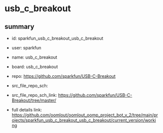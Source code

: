 # usb_c_breakout
 
## summary 
* id: sparkfun_usb_c_breakout_usb_c_breakout
* user: sparkfun
* name: usb_c_breakout
* board: usb_c_breakout
* repo: https://github.com/sparkfun/USB-C-Breakout



* src_file_repo_sch: 
* src_file_repo_sch_link: https://github.com/sparkfun/USB-C-Breakout/tree/master/
* full details link: https://github.com/oomlout/oomlout_oomp_project_bot_v_2/tree/main/projects/sparkfun_usb_c_breakout_usb_c_breakout/current_version/working  







